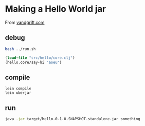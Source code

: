 # Making a Hello World jar

From [vandgrift.com](http://ben.vandgrift.com/2013/03/13/clojure-hello-world.html)

## debug

```bash
bash ../run.sh
```

```clojure
(load-file "src/hello/core.clj")
(hello.core/say-hi "aoeu")
```

## compile

```
lein compile
lein uberjar
```

## run

```bash
java -jar target/hello-0.1.0-SNAPSHOT-standalone.jar something
```